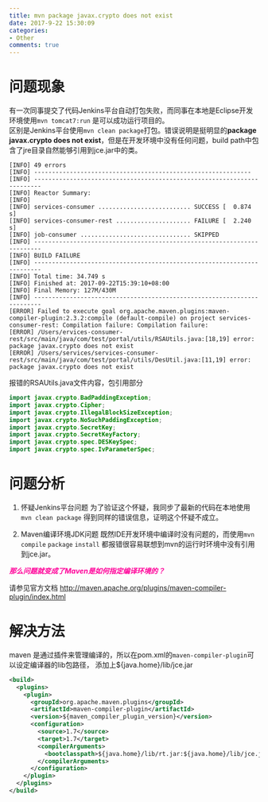 ```yaml
---
title: mvn package javax.crypto does not exist
date: 2017-9-22 15:30:09
categories:
- Other
comments: true
---
```


# 问题现象
有一次同事提交了代码Jenkins平台自动打包失败，而同事在本地是Eclipse开发环境使用```mvn tomcat7:run``` 是可以成功运行项目的。   
区别是Jenkins平台使用```mvn clean package```打包。错误说明是挺明显的**package javax.crypto does not exist**，但是在开发环境中没有任何问题，build path中包含了jre目录自然能够引用到jce.jar中的类。

```text
[INFO] 49 errors
[INFO] -------------------------------------------------------------
[INFO] ------------------------------------------------------------------------
[INFO] Reactor Summary:
[INFO]
[INFO] services-consumer .......................... SUCCESS [  0.874 s]
[INFO] services-consumer-rest ..................... FAILURE [  2.240 s]
[INFO] job-consumer ............................... SKIPPED
[INFO] ------------------------------------------------------------------------
[INFO] BUILD FAILURE
[INFO] ------------------------------------------------------------------------
[INFO] Total time: 34.749 s
[INFO] Finished at: 2017-09-22T15:39:10+08:00
[INFO] Final Memory: 127M/430M
[INFO] ------------------------------------------------------------------------
[ERROR] Failed to execute goal org.apache.maven.plugins:maven-compiler-plugin:2.3.2:compile (default-compile) on project services-consumer-rest: Compilation failure: Compilation failure:
[ERROR] /Users/ervices-consumer-rest/src/main/java/com/test/portal/utils/RSAUtils.java:[18,19] error: package javax.crypto does not exist
[ERROR] /Users/services/services-consumer-rest/src/main/java/com/test/portal/utils/DesUtil.java:[11,19] error: package javax.crypto does not exist
```

报错的RSAUtils.java文件内容，包引用部分

```java
import javax.crypto.BadPaddingException;
import javax.crypto.Cipher;
import javax.crypto.IllegalBlockSizeException;
import javax.crypto.NoSuchPaddingException;
import javax.crypto.SecretKey;
import javax.crypto.SecretKeyFactory;
import javax.crypto.spec.DESKeySpec;
import javax.crypto.spec.IvParameterSpec;
```

# 问题分析

1. 怀疑Jenkins平台问题
为了验证这个怀疑，我同步了最新的代码在本地使用```mvn clean package``` 得到同样的错误信息，证明这个怀疑不成立。

2. Maven编译环境JDK问题
既然IDE开发环境中编译时没有问题的，而使用```mvn compile``` ```package``` ```install``` 都报错很容易联想到mvn的运行时环境中没有引用到jce.jar。

***<font color="#FF0099"> 那么问题就变成了Maven是如何指定编译环境的？ </font>***

请参见官方文档 http://maven.apache.org/plugins/maven-compiler-plugin/index.html

# 解决方法   
maven 是通过插件来管理编译的，所以在pom.xml的```maven-compiler-plugin```可以设定编译器的lib包路径，
添加上${java.home}/lib/jce.jar

```xml
<build>
  <plugins>
    <plugin>
      <groupId>org.apache.maven.plugins</groupId>  
      <artifactId>maven-compiler-plugin</artifactId>  
      <version>${maven_compiler_plugin_version}</version>  
      <configuration>
        <source>1.7</source>  
        <target>1.7</target>  
        <compilerArguments>
          <bootclasspath>${java.home}/lib/rt.jar:${java.home}/lib/jce.jar</bootclasspath>
        </compilerArguments>
      </configuration>
    </plugin>
  </plugins>
</build>

```
